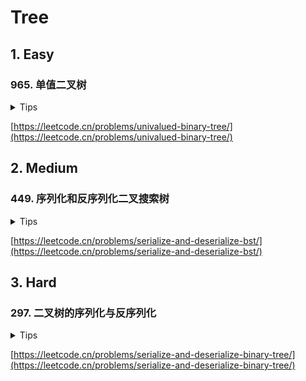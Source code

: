 # Tree

## 1. Easy

### 965. 单值二叉树

<details>
<summary>Tips</summary>

1. 先序遍历
2. 先将根和左右子树比较,然后dfs左和右

</details>

[https://leetcode.cn/problems/univalued-binary-tree/](https://leetcode.cn/problems/univalued-binary-tree/)

## 2. Medium

### 449. 序列化和反序列化二叉搜索树

<details>
<summary>Tips</summary>

1. 可以先做297题
2. 先序遍历
4. 然后不需要额外编码null
5. 反序列化时left是当前的根,从left+1到right找第一个 > 根的就是右子树
6. 前面的区间就是左子树

</details>

[https://leetcode.cn/problems/serialize-and-deserialize-bst/](https://leetcode.cn/problems/serialize-and-deserialize-bst/)

## 3. Hard

### 297. 二叉树的序列化与反序列化

<details>
<summary>Tips</summary>

1. 把null值编码进去,这样就可以唯一确定一课树了
2. 反序列化时,每次pop队首元素来代替游标
3. 只要是null了就说明这个子树到底了

</details>

[https://leetcode.cn/problems/serialize-and-deserialize-binary-tree/](https://leetcode.cn/problems/serialize-and-deserialize-binary-tree/)